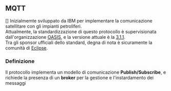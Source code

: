 ## MQTT ##
[]
Inizialmemte sviluppato da IBM per implementare la comunicazione satellitare con gli impianti petroliferi.  
Attualmente, la standardizzazione di questo protocollo è supervisionata dall'organizzazione [OASIS](https://www.oasis-open.org/news/announcements/mqtt-version-3-1-1-becomes-an-oasis-standard), e la versione attuale è la [3.1.1](http://docs.oasis-open.org/mqtt/mqtt/v3.1.1/os/mqtt-v3.1.1-os.pdf).  
Tra gli sponsor ufficiali dello standard, degna di nota è sicuramente la comunità di [Eclipse](http://iot.eclipse.org/standards#mqtt).
### Definizione ###
Il protocollo implementa un modello di comunicazione **Publish/Subscribe**, e richiede la presenza di un **broker** per la gestione e l'instardamento dei messaggi 